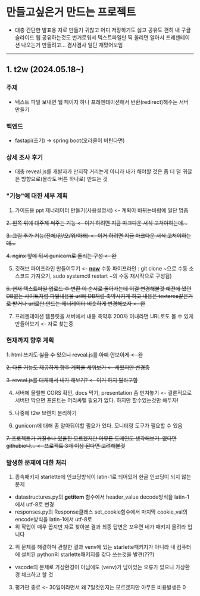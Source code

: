 # 만들고싶은거 만드는 프로젝트

- 대충 간단한 발표용 자료 만들기 귀찮고 어디 저장하기도 싫고 공유도 괜히 내 구글 슬라이드 웹 공유하는것도 번거로워서 텍스트파일만 띡 올리면 알아서 프레젠테이션 나오는거 만들려고... 겸사겸사 일단 재밌어보임

---

## 1. t2w (2024.05.18~)

### 주제

- 텍스트 파일 보내면 웹 페이지 하나 프레젠테이션해서 반환(redirect)해주는 서버 만들기

### 백엔드

- fastapi(초기) -> spring boot(오라클이 버틴다면)

### 상세 조사 후기 

- 대충 reveal.js를 개발자가 만지작 거리는게 아니라 내가 해야할 것은 좀 더 덜 귀찮은 방향으로(몰라도 버튼 하나로) 만드는 것

### "기능"에 대한 세부 계획

1. 가이드용 ppt 제너레이터 만들기(사용설명서) <- 계획이 바뀌는바람에 일단 멈춤

~~2. 왼쪽 위에 대주제 써주는 기능 <- 이거 하려면 지금 마크다운 서식 고쳐야하는데...~~

~~3. 그림 추가 기능(전체/왼/오/위/아래) <- 이거 하려면 지금 마크다운 서식 고쳐야하는데...~~

~~4. nginx 앞에 둬서 gunicorn로 돌리는 구성 <- 완~~

5. 깃허브 파이프라인 만들어두기 <- <U>**now**</U> 수동 파이프라인 : git clone ~으로 수동 소스코드 가져오기, sudo systemctl restart ~의 수동 재시작으로 구성됨)

~~6. 현재 텍스트파일 업로드 후 변환 이 순서로 돌아가는데 이걸 변경해볼것 예전에 봤던 DB없는 사이트처럼 파일내용을 url에 DB처럼 축약시키게 하고 내용은 textarea같은거로 받거나 url로만 만드는 제너레이터 비슷하게 변경해보자 <- 완~~

7. 프레젠테이션 템플릿을 서버에서 내용 축약후 200자 이내라면 URL로도 볼 수 있게 만들어보기 <- 자료 찾는중

### 현재까지 향후 계획

~~1. html 쓰기도 싫을 수 있으니 reveal.js를 아예 안보이게 <- 완~~

~~2. 다른 기능도 제공하게 향후 계획을 세워보기 <- 세웠지만 변경중~~

~~3. reveal.js를 대체해서 내가 해보기? <- 이거 하지 말라고함~~

4. 서버에 올릴땐 CORS 확인, docs 막기, presentation 좀 만져놓기 <- 결론적으로 서버만 막으면 프론트는 머리싸맬 필요가 없다. 하지만 할수있는것만 해두자!

5. 나중에 t2w 브랜치 분리하기

6. gunicorn에 대해 좀 알아둬야할 필요가 있다. 모니터링 도구가 필요할 수 있음

~~7. 프로젝트가 커질수나 있을진 모르겠지만 아무튼 도메인도 생각해보기. 없다면 githubio나... <- 프로젝트 3개 이상 된다면 고려해볼것~~

### 발생한 문제에 대한 처리

1. 종속패키지 starlette에 인코딩방식이 latin-1로 되어있어 한글 인코딩이 되지 않는 문제
 - datastructures.py의 __getitem__ 함수에서 header_value decode방식을 latin-1에서 utf-8로 변경
 - responses.py의 Response클래스 set_cookie함수에서 마지막 cookie_val의 encode방식을 latin-1에서 utf-8로
 - 위 작업이 매우 꼽지만 자료 찾아본 결과 최종 답변은 꼬우면 네가 패키지 올려라 입니다

2. 위 문제를 해결하며 관찰한 결과 venv에 있는 starlette패키지가 아니라 내 컴퓨터에 설치된 python의 starlette패키지를 갖다 쓰는것을 발견(???)
 - vscode의 문제로 가상환경이 아님에도 (venv)가 남아있는 오류가 있으니 가상환경 체크하고 할 것

3. 평가판 종료 <- 30일이라면서 왜 7일컷인지는 모르겠지만 아무튼 비용발생은 0